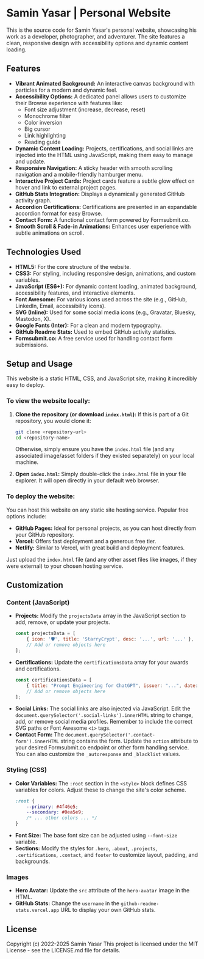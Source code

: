 # Samin Yasar | Personal Website

This is the source code for Samin Yasar's personal website, showcasing his work as a developer, photographer, and adventurer. The site features a clean, responsive design with accessibility options and dynamic content loading.

## Features

* **Vibrant Animated Background:** An interactive canvas background with particles for a modern and dynamic feel.
* **Accessibility Options:** A dedicated panel allows users to customize their Browse experience with features like:
    * Font size adjustment (increase, decrease, reset)
    * Monochrome filter
    * Color inversion
    * Big cursor
    * Link highlighting
    * Reading guide
* **Dynamic Content Loading:** Projects, certifications, and social links are injected into the HTML using JavaScript, making them easy to manage and update.
* **Responsive Navigation:** A sticky header with smooth scrolling navigation and a mobile-friendly hamburger menu.
* **Interactive Project Cards:** Project cards feature a subtle glow effect on hover and link to external project pages.
* **GitHub Stats Integration:** Displays a dynamically generated GitHub activity graph.
* **Accordion Certifications:** Certifications are presented in an expandable accordion format for easy Browse.
* **Contact Form:** A functional contact form powered by Formsubmit.co.
* **Smooth Scroll & Fade-in Animations:** Enhances user experience with subtle animations on scroll.

## Technologies Used

* **HTML5:** For the core structure of the website.
* **CSS3:** For styling, including responsive design, animations, and custom variables.
* **JavaScript (ES6+):** For dynamic content loading, animated background, accessibility features, and interactive elements.
* **Font Awesome:** For various icons used across the site (e.g., GitHub, LinkedIn, Email, accessibility icons).
* **SVG (Inline):** Used for some social media icons (e.g., Gravatar, Bluesky, Mastodon, X).
* **Google Fonts (Inter):** For a clean and modern typography.
* **GitHub Readme Stats:** Used to embed GitHub activity statistics.
* **Formsubmit.co:** A free service used for handling contact form submissions.

## Setup and Usage

This website is a static HTML, CSS, and JavaScript site, making it incredibly easy to deploy.

### To view the website locally:

1.  **Clone the repository (or download `index.html`):**
    If this is part of a Git repository, you would clone it:
    ```bash
    git clone <repository-url>
    cd <repository-name>
    ```
    Otherwise, simply ensure you have the `index.html` file (and any associated image/asset folders if they existed separately) on your local machine.

2.  **Open `index.html`:**
    Simply double-click the `index.html` file in your file explorer. It will open directly in your default web browser.

### To deploy the website:

You can host this website on any static site hosting service. Popular free options include:

* **GitHub Pages:** Ideal for personal projects, as you can host directly from your GitHub repository.
* **Vercel:** Offers fast deployment and a generous free tier.
* **Netlify:** Similar to Vercel, with great build and deployment features.

Just upload the `index.html` file (and any other asset files like images, if they were external) to your chosen hosting service.

## Customization

### Content (JavaScript)

* **Projects:** Modify the `projectsData` array in the JavaScript section to add, remove, or update your projects.
    ```javascript
    const projectsData = [
        { icon: '🛡️', title: 'StarryCrypt', desc: '...', url: '...' },
        // Add or remove objects here
    ];
    ```
* **Certifications:** Update the `certificationsData` array for your awards and certifications.
    ```javascript
    const certificationsData = [
        { title: "Prompt Engineering for ChatGPT", issuer: "...", date: "...", url: "..." },
        // Add or remove objects here
    ];
    ```
* **Social Links:** The social links are also injected via JavaScript. Edit the `document.querySelector('.social-links').innerHTML` string to change, add, or remove social media profiles. Remember to include the correct SVG paths or Font Awesome `<i>` tags.
* **Contact Form:** The `document.querySelector('.contact-form').innerHTML` string contains the form. Update the `action` attribute to your desired Formsubmit.co endpoint or other form handling service. You can also customize the `_autoresponse` and `_blacklist` values.

### Styling (CSS)

* **Color Variables:** The `:root` section in the `<style>` block defines CSS variables for colors. Adjust these to change the site's color scheme.
    ```css
    :root {
        --primary: #4f46e5;
        --secondary: #0ea5e9;
        /* ... other colors ... */
    }
    ```
* **Font Size:** The base font size can be adjusted using `--font-size` variable.
* **Sections:** Modify the styles for `.hero`, `.about`, `.projects`, `.certifications`, `.contact`, and `footer` to customize layout, padding, and backgrounds.

### Images

* **Hero Avatar:** Update the `src` attribute of the `hero-avatar` image in the HTML.
* **GitHub Stats:** Change the `username` in the `github-readme-stats.vercel.app` URL to display your own GitHub stats.

## License
Copyright (c) 2022-2025 Samin Yasar
This project is licensed under the MIT License - see the LICENSE.md file for details.
